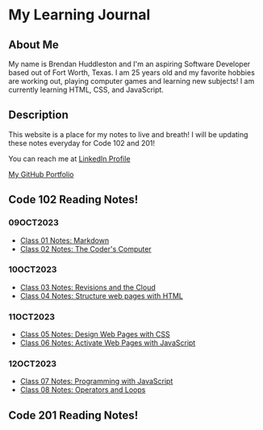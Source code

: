 # My Learning Journal

<!-- ## Growth Mindset

By Brendan Huddleston 09OCT2023
![Image showing Growth Mindset](https://c.pxhere.com/images/a2/76/a2b998182d273d8002294de3ae56-1587953.jpg!d)

### What is Growth Mindset to me?

Growth Mindset to me is the ability to learn and adapt to ongoing situations and willingness to learn despite challenges that might arise!

I have 3 reminders that I tell myself in order to maintain a _growth mindset_ :

- **Stay Positive**, being in a good mental spot always helps with learning new info!
- **Ask Questions**, don't feel embarrassed to ask questions. Everyone starts somewhere.
- **Don't give up!** Obstacles are necessary for learning -->

## About Me

My name is Brendan Huddleston and I'm an aspiring Software Developer based out of Fort Worth, Texas. I am 25 years old and my favorite hobbies are working out, playing computer games and learning new subjects! I am currently learning HTML, CSS, and JavaScript.

## Description

This website is a place for my notes to live and breath! I will be updating these notes everyday for Code 102 and 201!

You can reach me at [LinkedIn Profile](https://www.linkedin.com/in/brendan-huddleston-17b745b9/)

[My GitHub Portfolio](https://github.com/brendanhuddleston18)

## Code 102 Reading Notes!

### 09OCT2023

- [Class 01 Notes: Markdown](https://brendanhuddleston18.github.io/reading-notes/code102reading-notes/class01notes)
- [Class 02 Notes: The Coder's Computer](https://brendanhuddleston18.github.io/reading-notes/code102reading-notes/class02notes)

### 10OCT2023

- [Class 03 Notes: Revisions and the Cloud](https://brendanhuddleston18.github.io/reading-notes/code102reading-notes/class03notes)
- [Class 04 Notes: Structure web pages with HTML](https://brendanhuddleston18.github.io/reading-notes/code102reading-notes/class04notes)

### 11OCT2023

- [Class 05 Notes: Design Web Pages with CSS](https://brendanhuddleston18.github.io/reading-notes/code102reading-notes/class05notes)
- [Class 06 Notes: Activate Web Pages with JavaScript](https://brendanhuddleston18.github.io/reading-notes/code102reading-notes/class06notes)

### 12OCT2023

- [Class 07 Notes: Programming with JavaScript](https://brendanhuddleston18.github.io/reading-notes/code102reading-notes/class07notes)
- [Class 08 Notes: Operators and Loops](https://brendanhuddleston18.github.io/reading-notes/code102reading-notes/class08notes)

## Code 201 Reading Notes!
